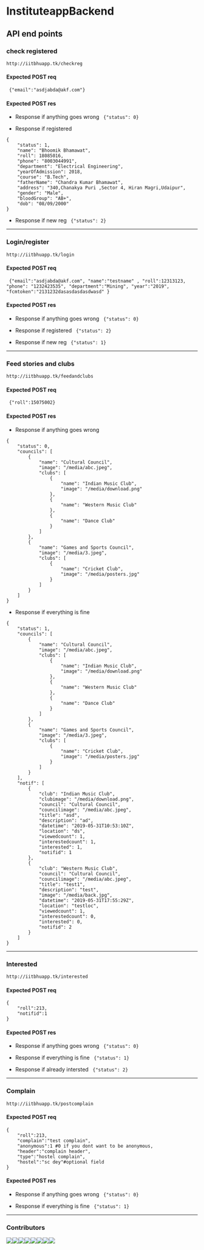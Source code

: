 # InstituteappBackend

## API end points

### check registered
``` http://iitbhuapp.tk/checkreg ```

#### Expected POST req

``` {"email":"asdjabda@akf.com"}```

#### Expected POST res

- Response if anything goes wrong
``` {"status": 0}```

- Response if registered
``` 
{
    "status": 1,
    "name": "Bhoomik Bhamawat",
    "roll": 18085016,
    "phone": "8003044991",
    "department": "Electrical Engineering",
    "yearOfAdmission": 2018,
    "course": "B.Tech",
    "fatherName": "Chandra Kumar Bhamawat",
    "address": "340,Chanakya Puri ,Sector 4, Hiran Magri,Udaipur",
    "gender": "Male",
    "bloodGroup": "AB+",
    "dob": "08/09/2000"
}
```

- Response if new reg
``` {"status": 2}```

_______

### Login/register
``` http://iitbhuapp.tk/login ```

#### Expected POST req

``` {"email":"asdjabda@akf.com", "name":"testname" , "roll":12313123, "phone": "1232423535", "department":"Mining", "year":"2019", "fcmtoken":"2131232dasasdasdasdwasd" }```

#### Expected POST res

- Response if anything goes wrong
``` {"status": 0}```

- Response if registered 
``` {"status": 2}```

- Response if new reg
``` {"status": 1}```

_________

### Feed stories and clubs
```http://iitbhuapp.tk/feedandclubs```

#### Expected POST req

``` {"roll":15075002}```

#### Expected POST res

- Response if anything goes wrong
``` 
{
    "status": 0,
    "councils": [
        {
            "name": "Cultural Council",
            "image": "/media/abc.jpeg",
            "clubs": [
                {
                    "name": "Indian Music Club",
                    "image": "/media/download.png"
                },
                {
                    "name": "Western Music Club"
                },
                {
                    "name": "Dance Club"
                }
            ]
        },
        {
            "name": "Games and Sports Council",
            "image": "/media/3.jpeg",
            "clubs": [
                {
                    "name": "Cricket Club",
                    "image": "/media/posters.jpg"
                }
            ]
        }
    ]
}
```

- Response if everything is fine

```
{
    "status": 1,
    "councils": [
        {
            "name": "Cultural Council",
            "image": "/media/abc.jpeg",
            "clubs": [
                {
                    "name": "Indian Music Club",
                    "image": "/media/download.png"
                },
                {
                    "name": "Western Music Club"
                },
                {
                    "name": "Dance Club"
                }
            ]
        },
        {
            "name": "Games and Sports Council",
            "image": "/media/3.jpeg",
            "clubs": [
                {
                    "name": "Cricket Club",
                    "image": "/media/posters.jpg"
                }
            ]
        }
    ],
    "notif": [
        {
            "club": "Indian Music Club",
            "clubimage": "/media/download.png",
            "council": "Cultural Council",
            "councilimage": "/media/abc.jpeg",
            "title": "asd",
            "description": "ad",
            "datetime": "2019-05-31T10:53:10Z",
            "location": "ds",
            "viewedcount": 1,
            "interestedcount": 1,
            "interested": 1,
            "notifid": 1
        },
        {
            "club": "Western Music Club",
            "council": "Cultural Council",
            "councilimage": "/media/abc.jpeg",
            "title": "test1",
            "description": "test",
            "image": "/media/back.jpg",
            "datetime": "2019-05-31T17:55:29Z",
            "location": "testloc",
            "viewedcount": 1,
            "interestedcount": 0,
            "interested": 0,
            "notifid": 2
        }
    ]
}
```
___________
### Interested
```http://iitbhuapp.tk/interested```

#### Expected POST req

``` 
{
	"roll":213,
	"notifid":1
}
```

#### Expected POST res

- Response if anything goes wrong
``` {"status": 0}```

- Response if everything is fine
``` {"status": 1}```

- Response if already intersted
``` {"status": 2}```


___________
### Complain
```http://iitbhuapp.tk/postcomplain```

#### Expected POST req

``` 
{
	"roll":213,
	"complain":"test complain",
	"anonymous":1 #0 if you dont want to be anonymous,
	"header":"complain header",
	"type":"hostel complain",
	"hostel":"sc dey"#optional field
}
```

#### Expected POST res

- Response if anything goes wrong
``` {"status": 0}```

- Response if everything is fine
``` {"status": 1}```


___________________

### Contributors
[![](https://sourcerer.io/fame/abhinavcode/abhinavcode/InstituteappBackend/images/0)](https://sourcerer.io/fame/abhinavcode/abhinavcode/InstituteappBackend/links/0)[![](https://sourcerer.io/fame/abhinavcode/abhinavcode/InstituteappBackend/images/1)](https://sourcerer.io/fame/abhinavcode/abhinavcode/InstituteappBackend/links/1)[![](https://sourcerer.io/fame/abhinavcode/abhinavcode/InstituteappBackend/images/2)](https://sourcerer.io/fame/abhinavcode/abhinavcode/InstituteappBackend/links/2)[![](https://sourcerer.io/fame/abhinavcode/abhinavcode/InstituteappBackend/images/3)](https://sourcerer.io/fame/abhinavcode/abhinavcode/InstituteappBackend/links/3)[![](https://sourcerer.io/fame/abhinavcode/abhinavcode/InstituteappBackend/images/4)](https://sourcerer.io/fame/abhinavcode/abhinavcode/InstituteappBackend/links/4)[![](https://sourcerer.io/fame/abhinavcode/abhinavcode/InstituteappBackend/images/5)](https://sourcerer.io/fame/abhinavcode/abhinavcode/InstituteappBackend/links/5)[![](https://sourcerer.io/fame/abhinavcode/abhinavcode/InstituteappBackend/images/6)](https://sourcerer.io/fame/abhinavcode/abhinavcode/InstituteappBackend/links/6)[![](https://sourcerer.io/fame/abhinavcode/abhinavcode/InstituteappBackend/images/7)](https://sourcerer.io/fame/abhinavcode/abhinavcode/InstituteappBackend/links/7)
